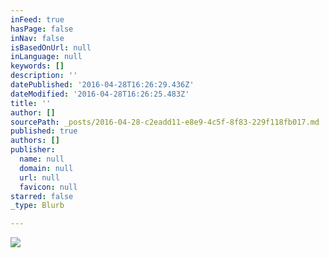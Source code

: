```yaml
---
inFeed: true
hasPage: false
inNav: false
isBasedOnUrl: null
inLanguage: null
keywords: []
description: ''
datePublished: '2016-04-28T16:26:29.436Z'
dateModified: '2016-04-28T16:26:25.483Z'
title: ''
author: []
sourcePath: _posts/2016-04-28-c2eadd11-e8e9-4c5f-8f83-229f118fb017.md
published: true
authors: []
publisher:
  name: null
  domain: null
  url: null
  favicon: null
starred: false
_type: Blurb

---
```

![](https://the-grid-user-content.s3-us-west-2.amazonaws.com/f9940469-8748-4c86-a4f0-cf9818d8ffc6.jpg)